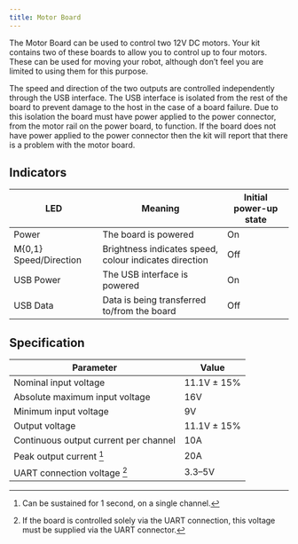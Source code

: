```yaml
---
title: Motor Board
---
```


The Motor Board can be used to control two 12V DC motors. Your kit contains two of these boards to allow you to control up to four motors. These can be used for moving your robot, although don’t feel you are limited to using them for this purpose.

The speed and direction of the two outputs are controlled independently through the USB interface. The USB interface is isolated from the rest of the board to prevent damage to the host in the case of a board failure. Due to this isolation the board must have power applied to the power connector, from the motor rail on the power board, to function. If the board does not have power applied to the power connector then the kit will report that there is a problem with the motor board.


## Indicators

| LED                    | Meaning                 | Initial power-up state
|------------------------|-------------------------|------------------------------
| Power                  | The board is powered    | On
| M{0,1} Speed/Direction | Brightness indicates speed, colour indicates direction | Off
| USB Power              | The USB interface is powered | On
| USB Data               | Data is being transferred to/from the board | Off

## Specification


| Parameter                             | Value       |
|---------------------------------------|-------------|
| Nominal input voltage                 | 11.1V ± 15% |
| Absolute maximum input voltage        | 16V         |
| Minimum input voltage                 | 9V          |
| Output voltage                        | 11.1V ± 15% |
| Continuous output current per channel | 10A         |
| Peak output current [^1]              | 20A         |
| UART connection voltage [^2]          | 3.3–5V      |

[^1]: Can be sustained for 1 second, on a single channel.
[^2]: If the board is controlled solely via the UART connection, this voltage must be supplied via the UART connector.
